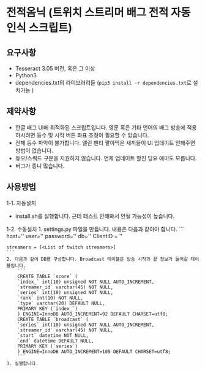 # 전적옴닉 (트위치 스트리머 배그 전적 자동인식 스크립트)
## 요구사항
- Tesseract 3.05 버전, 혹은 그 이상 
- Python3
- dependencies.txt의 라이브러리들 (`pip3 install -r dependencies.txt`로 설치가능 )
     
## 제약사항 
- 한글 배그 UI에 최적화된 스크립트입니다. 영문 혹은 기타 언어의 배그 방송에 적용하시려면 등수 및 시작 버튼 좌표 조정이 필요할 수 있습니다. 
- 전체 등수 파악이 불가합니다. 엘린 팬티 팔아먹은 새끼들이 UI 업데이트 안해주면 방법이 없습니다.
- 듀오/스쿼드 구분을 지원하지 않습니다. 언제 업데이트 할진 딩요 애미도 모릅니다.
- 버그가 종니 많습니다.
## 사용방법
1-1. 자동설치
- install.sh를 실행합니다. 근데 테스트 안해봐서 안될 가능성이 높습니다.   

1-2. 수동설치
    1. settings.py 파일을 만듭니다. 내용은 다음과 같아야 합니다.
    ```
    host='<DB Host>'
    user='<DB ID>'
    password='<DB PW>'
    db='<DB Name>'
    ClientID = '<Twitch API Client ID>'

    streamers = [<List of twitch streamers>]
    ```
    2. 다음과 같이 DB를 구성합니다. Broadcast 테이블은 방송 시작과 끝 정보가 들어갈 테이블입니다.   
        ```
        CREATE TABLE `score` (
        `index_` int(10) unsigned NOT NULL AUTO_INCREMENT,
        `streamer_id` varchar(45) NOT NULL,
        `series` int(10) unsigned NOT NULL,
        `rank` int(10) NOT NULL,
        `type` varchar(20) DEFAULT NULL,
        PRIMARY KEY (`index_`)
        ) ENGINE=InnoDB AUTO_INCREMENT=92 DEFAULT CHARSET=utf8;
        CREATE TABLE `broadcast` (
        `series` int(10) unsigned NOT NULL AUTO_INCREMENT,
        `streamer_id` varchar(45) NOT NULL,
        `start` datetime NOT NULL,
        `end` datetime DEFAULT NULL,
        PRIMARY KEY (`series`)
        ) ENGINE=InnoDB AUTO_INCREMENT=109 DEFAULT CHARSET=utf8;
        ```
    3. 실행합니다.
